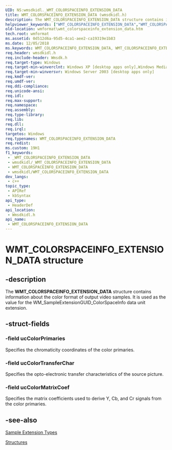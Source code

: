 ```yaml
---
UID: NS:wmsdkidl._WMT_COLORSPACEINFO_EXTENSION_DATA
title: WMT_COLORSPACEINFO_EXTENSION_DATA (wmsdkidl.h)
description: The WMT_COLORSPACEINFO_EXTENSION_DATA structure contains information about the color format of output video samples. It is used as the value for the WM_SampleExtensionGUID_ColorSpaceInfo data unit extension.
helpviewer_keywords: ["WMT_COLORSPACEINFO_EXTENSION_DATA","WMT_COLORSPACEINFO_EXTENSION_DATA structure [windows Media Format]","wmformat.wmt_colorspaceinfo_extension_data","wmsdkidl/WMT_COLORSPACEINFO_EXTENSION_DATA"]
old-location: wmformat\wmt_colorspaceinfo_extension_data.htm
tech.root: wmformat
ms.assetid: 0d512d6a-95d5-4ca1-aee2-ca19319e1b83
ms.date: 12/05/2018
ms.keywords: WMT_COLORSPACEINFO_EXTENSION_DATA, WMT_COLORSPACEINFO_EXTENSION_DATA structure [windows Media Format], wmformat.wmt_colorspaceinfo_extension_data, wmsdkidl/WMT_COLORSPACEINFO_EXTENSION_DATA
req.header: wmsdkidl.h
req.include-header: Wmsdk.h
req.target-type: Windows
req.target-min-winverclnt: Windows XP [desktop apps only],Windows Media Format 9.5 SDK
req.target-min-winversvr: Windows Server 2003 [desktop apps only]
req.kmdf-ver: 
req.umdf-ver: 
req.ddi-compliance: 
req.unicode-ansi: 
req.idl: 
req.max-support: 
req.namespace: 
req.assembly: 
req.type-library: 
req.lib: 
req.dll: 
req.irql: 
targetos: Windows
req.typenames: WMT_COLORSPACEINFO_EXTENSION_DATA
req.redist: 
ms.custom: 19H1
f1_keywords:
 - _WMT_COLORSPACEINFO_EXTENSION_DATA
 - wmsdkidl/_WMT_COLORSPACEINFO_EXTENSION_DATA
 - WMT_COLORSPACEINFO_EXTENSION_DATA
 - wmsdkidl/WMT_COLORSPACEINFO_EXTENSION_DATA
dev_langs:
 - c++
topic_type:
 - APIRef
 - kbSyntax
api_type:
 - HeaderDef
api_location:
 - Wmsdkidl.h
api_name:
 - WMT_COLORSPACEINFO_EXTENSION_DATA
---
```


# WMT_COLORSPACEINFO_EXTENSION_DATA structure


## -description

The <b>WMT_COLORSPACEINFO_EXTENSION_DATA</b> structure contains information about the color format of output video samples. It is used as the value for the WM_SampleExtensionGUID_ColorSpaceInfo data unit extension.

## -struct-fields

### -field ucColorPrimaries

Specifies the chromaticity coordinates of the color primaries.

### -field ucColorTransferChar

Specifies the opto-electronic transfer characteristics of the source picture.

### -field ucColorMatrixCoef

Specifies the matrix coefficients used to derive Y, Cb, and Cr signals from the color primaries.

## -see-also

<a href="https://docs.microsoft.com/windows/desktop/wmformat/sample-extension-types">Sample Extension Types</a>



<a href="https://docs.microsoft.com/windows/desktop/wmformat/structures">Structures</a>

